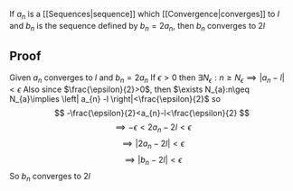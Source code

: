 If $a_{n}$ is a [[Sequences|sequence]] which [[Convergence|converges]] to $l$ and $b_{n}$ is the sequence defined by $b_{n}=2a_{n}$, then $b_{n}$ converges to $2l$
## Proof
Given $a_{n}$ converges to $l$ and $b_{n}=2a_{n}$
If $\epsilon>0$ then $\exists N_{\epsilon}:n\geq N_{\epsilon}\implies \left| a_{n}-l \right|<\epsilon$
Also since $\frac{\epsilon}{2}>0$, then $\exists N_{a}:n\geq N_{a}\implies \left| a_{n} -l \right|<\frac{\epsilon}{2}$ so
$$
-\frac{\epsilon}{2}<a_{n}-l<\frac{\epsilon}{2}
$$
$$
\implies -\epsilon<2a_{n}-2l<\epsilon 
$$
$$
\implies \left| 2a_{n}-2l \right|<\epsilon 
$$
$$
\implies \left| b_{n}-2l \right|<\epsilon
$$
So $b_{n}$ converges to $2l$
